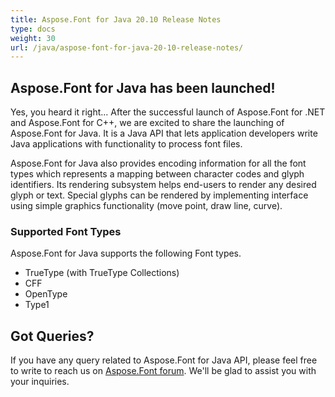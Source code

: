 ```yaml
---
title: Aspose.Font for Java 20.10 Release Notes
type: docs
weight: 30
url: /java/aspose-font-for-java-20-10-release-notes/
---
```


## Aspose.Font for Java has been launched!

Yes, you heard it right... After the successful launch of Aspose.Font for .NET and Aspose.Font for C++, we are excited to share the launching of Aspose.Font for Java. It is a Java API that lets application developers write Java applications with functionality to process font files.

Aspose.Font for Java also provides encoding information for all the font types which represents a mapping between character codes and glyph identifiers. Its rendering subsystem helps end-users to render any desired glyph or text. Special glyphs can be rendered by implementing interface using simple graphics functionality (move point, draw line, curve).

### Supported Font Types
Aspose.Font for Java supports the following Font types.
 * TrueType (with TrueType Collections)
 * CFF
 * OpenType
 * Type1

## Got Queries?
If you have any query related to Aspose.Font for Java API, please feel free to write to reach us on [Aspose.Font forum](https://forum.aspose.com/c/font/). We'll be glad to assist you with your inquiries.
